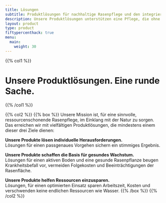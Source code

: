 ```yaml
---
title: Lösungen
subtitle: Produktlösungen für nachhaltige Rasenpflege und den integrierten Pflanzenschutz
description: Unsere Produktlösungen unterstützen eine Pflege, die ohne hohe Stickstoffgaben und mit wenig Pflanzenschutz auskommt und damit auch den integrierten Pflanzenschutz.
layout: product
type: product
fiftypercenthack: true
menu:
  main:
    weight: 30
---
```

{{% col1 %}}
<h1 class="c-headline c-headline--inverted">
  <span>Unsere Produktlösungen.</span> <span class='br'></span><span>Eine runde Sache.</span>
</h1>
{{% /col1 %}}

{{% col2 %}}
{{% box %}}
Unsere Mission ist, für eine sinnvolle, ressourcenschonende Rasenpflege, im Einklang mit der Natur zu sorgen. Das erreichen wir mit vielfältigen Produktlösungen, die mindestens einem dieser drei Ziele dienen:

**Unsere Produkte lösen individuelle Herausforderungen.**  
Lösungen für einen passgenaues Vorgehen sichern ein stimmiges Ergebnis.

**Unsere Produkte schaffen die Basis für gesundes Wachstum.**  
Lösungen für einen aktiven Boden und eine gesunde Rasenpflanze beugen Krankheitsbefall vor, vermeiden Folgekosten und Beeinträchtigungen der Rasenfläche.

**Unsere Produkte helfen Ressourcen einzusparen.**  
Lösungen, für einen optimierten Einsatz sparen Arbeitszeit, Kosten und verschwenden keine endlichen Ressourcen wie Wasser.
{{% /box %}}
{{% /col2 %}}

